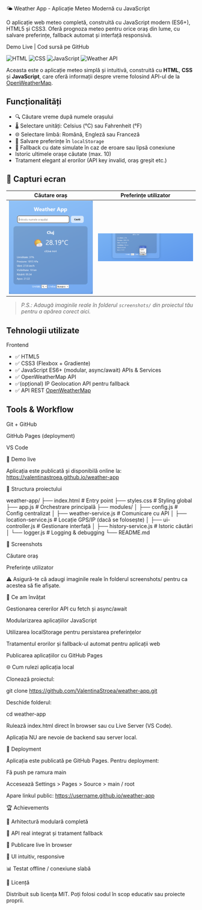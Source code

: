 🌤️ Weather App - Aplicație Meteo Modernă cu JavaScript

O aplicație web meteo completă, construită cu JavaScript modern (ES6+), HTML5 și CSS3. Oferă prognoza meteo pentru orice oraș din lume, cu salvare preferințe, fallback automat și interfață responsivă.

Demo Live | Cod sursă pe GitHub

![HTML](https://img.shields.io/badge/HTML5-E34F26?style=flat&logo=html5&logoColor=white)
![CSS](https://img.shields.io/badge/CSS3-1572B6?style=flat&logo=css3&logoColor=white)
![JavaScript](https://img.shields.io/badge/JavaScript-F7DF1E?style=flat&logo=javascript&logoColor=black)
![Weather API](https://img.shields.io/badge/API-OpenWeatherMap-orange)

Aceasta este o aplicație meteo simplă și intuitivă, construită cu **HTML**, **CSS** și **JavaScript**, care oferă informații despre vreme folosind API-ul de la [OpenWeatherMap](https://openweathermap.org/).

## Funcționalități

- 🔍 Căutare vreme după numele orașului
- 🌡️ Selectare unități: Celsius (°C) sau Fahrenheit (°F)
- 🌐 Selectare limbă: Română, Engleză sau Franceză
- 💾 Salvare preferințe în `localStorage`
- 🔄 Fallback cu date simulate în caz de eroare sau lipsă conexiune
- Istoric ultimele orașe căutate (max. 10)
- Tratament elegant al erorilor (API key invalid, oraș greșit etc.)

## 📸 Capturi ecran

| Căutare oraș | Preferințe utilizator |
|--------------|------------------------|
| ![search](./screenshots/search.png) | ![prefs](./screenshots/preferences.png) |

> *P.S.: Adaugă imaginile reale în folderul `screenshots/` din proiectul tău pentru a apărea corect aici.*

## Tehnologii utilizate
Frontend
- ✅ HTML5
- ✅ CSS3 (Flexbox + Gradiente)
- ✅ JavaScript ES6+ (modular, async/await)
APIs & Services
- ✅ OpenWeatherMap API
- ✅(opțional) IP Geolocation API pentru fallback
- ✅ API REST [OpenWeatherMap](https://openweathermap.org/)

## Tools & Workflow

Git + GitHub

GitHub Pages (deployment)

VS Code

🚀 Demo live

Aplicația este publicată și disponibilă online la:
https://valentinastroea.github.io/weather-app

📄 Structura proiectului

weather-app/
├── index.html              # Entry point
├── styles.css              # Styling global
├── app.js                  # Orchestrare principală
├── modules/
│   ├── config.js           # Config centralizat
│   ├── weather-service.js  # Comunicare cu API
│   ├── location-service.js # Locație GPS/IP (dacă se folosește)
│   ├── ui-controller.js    # Gestionare interfață
│   ├── history-service.js  # Istoric căutări
│   └── logger.js           # Logging & debugging
└── README.md

🧪 Screenshots

Căutare oraș

Preferințe utilizator





⚠️ Asigură-te că adaugi imaginile reale în folderul screenshots/ pentru ca acestea să fie afișate.

💪 Ce am învățat

Gestionarea cererilor API cu fetch și async/await

Modularizarea aplicațiilor JavaScript

Utilizarea localStorage pentru persistarea preferințelor

Tratamentul erorilor și fallback-ul automat pentru aplicații web

Publicarea aplicațiilor cu GitHub Pages

🌐 Cum rulezi aplicația local

Clonează proiectul:

git clone https://github.com/ValentinaStroea/weather-app.git

Deschide folderul:

cd weather-app

Rulează index.html direct în browser sau cu Live Server (VS Code).

Aplicația NU are nevoie de backend sau server local.

🎉 Deployment

Aplicația este publicată pe GitHub Pages. Pentru deployment:

Fă push pe ramura main

Accesează Settings > Pages > Source > main / root

Apare linkul public: https://username.github.io/weather-app

🏆 Achievements

🏢 Arhitectură modulară completă

🔎 API real integrat și tratament fallback

🚀 Publicare live în browser

🎨 UI intuitiv, responsive

📊 Testat offline / conexiune slabă

📖 Licență

Distribuit sub licența MIT. Poți folosi codul în scop educativ sau proiecte proprii.
